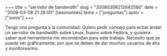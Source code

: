 +++
title = "servidor de bandwidth"
slug = "20080308212642560"
date = "2008-03-08 21:26:00"
[taxonomies]
tema = ["preguntas"]
autor = ["zonin"]
+++

Tengo una pregunta a la comunidad: Quiero pedir consejo para echar andar
un servidor de bandwidth sobre Linux, bueno sobre Fedora, y quisiera
saber qué herramienta me recomiendan para este trabajo. Necesito que se
pueda ver gráficamente, por que se deben de dar muchos usuarios de alta
y monitorearlos.

